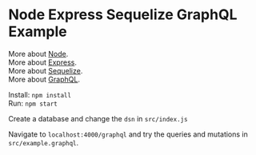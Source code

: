 # Node Express Sequelize GraphQL Example

More about [Node](https://nodejs.org).  
More about [Express](https://expressjs.com).  
More about [Sequelize](http://docs.sequelizejs.com).  
More about [GraphQL](http://graphql.org/).  

Install: `npm install`  
Run: `npm start`  

Create a database and change the `dsn` in `src/index.js`  

Navigate to `localhost:4000/graphql` and try the queries and mutations in `src/example.graphql`.  
